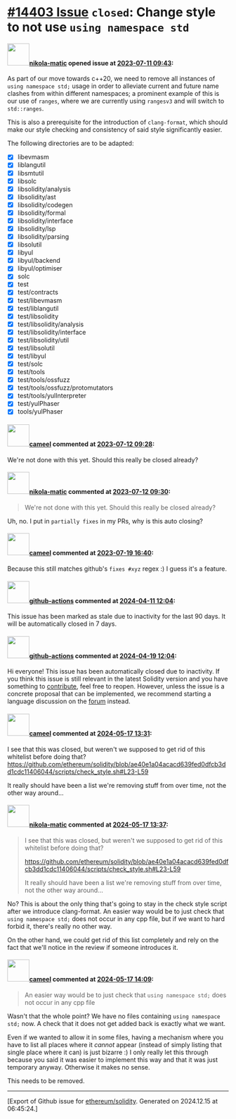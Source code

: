 # [\#14403 Issue](https://github.com/ethereum/solidity/issues/14403) `closed`: Change style to not use `using namespace std`

#### <img src="https://avatars.githubusercontent.com/u/4415530?u=dc3db70e8fbd03f92ca81ee173d57774ce61084d&v=4" width="50">[nikola-matic](https://github.com/nikola-matic) opened issue at [2023-07-11 09:43](https://github.com/ethereum/solidity/issues/14403):

As part of our move towards c++20, we need to remove all instances of `using namespace std;` usage in order to alleviate current and future name clashes from within different namespaces; a prominent example of this is our use of `ranges`, where we are currently using `rangesv3` and will switch to `std::ranges`.

This is also a prerequisite for the introduction of `clang-format`, which should make our style checking and consistency of said style significantly easier.

The following directories are to be adapted:

- [x] libevmasm
- [x] liblangutil
- [x] libsmtutil
- [x] libsolc
- [x] libsolidity/analysis
- [x] libsolidity/ast
- [x] libsolidity/codegen
- [x] libsolidity/formal
- [x] libsolidity/interface
- [x] libsolidity/lsp
- [x] libsolidity/parsing
- [x] libsolutil
- [x] libyul
- [x] libyul/backend
- [x] libyul/optimiser
- [x] solc
- [x] test
- [x] test/contracts
- [x] test/libevmasm
- [x] test/liblangutil
- [x] test/libsolidity
- [x] test/libsolidity/analysis
- [x] test/libsolidity/interface
- [x] test/libsolidity/util
- [x] test/libsolutil
- [x] test/libyul
- [x] test/solc
- [x] test/tools
- [x] test/tools/ossfuzz
- [x] test/tools/ossfuzz/protomutators
- [x] test/tools/yulInterpreter
- [x] test/yulPhaser
- [x] tools/yulPhaser

#### <img src="https://avatars.githubusercontent.com/u/137030?v=4" width="50">[cameel](https://github.com/cameel) commented at [2023-07-12 09:28](https://github.com/ethereum/solidity/issues/14403#issuecomment-1632167322):

We're not done with this yet. Should this really be closed already?

#### <img src="https://avatars.githubusercontent.com/u/4415530?u=dc3db70e8fbd03f92ca81ee173d57774ce61084d&v=4" width="50">[nikola-matic](https://github.com/nikola-matic) commented at [2023-07-12 09:30](https://github.com/ethereum/solidity/issues/14403#issuecomment-1632168882):

> We're not done with this yet. Should this really be closed already?

Uh, no. I put in `partially fixes` in my PRs, why is this auto closing?

#### <img src="https://avatars.githubusercontent.com/u/137030?v=4" width="50">[cameel](https://github.com/cameel) commented at [2023-07-19 16:40](https://github.com/ethereum/solidity/issues/14403#issuecomment-1642414470):

Because this still matches github's `fixes #xyz` regex :) I guess it's a feature.

#### <img src="https://avatars.githubusercontent.com/in/15368?v=4" width="50">[github-actions](https://github.com/apps/github-actions) commented at [2024-04-11 12:04](https://github.com/ethereum/solidity/issues/14403#issuecomment-2049546958):

This issue has been marked as stale due to inactivity for the last 90 days.
It will be automatically closed in 7 days.

#### <img src="https://avatars.githubusercontent.com/in/15368?v=4" width="50">[github-actions](https://github.com/apps/github-actions) commented at [2024-04-19 12:04](https://github.com/ethereum/solidity/issues/14403#issuecomment-2066430259):

Hi everyone! This issue has been automatically closed due to inactivity.
If you think this issue is still relevant in the latest Solidity version and you have something to [contribute](https://docs.soliditylang.org/en/latest/contributing.html), feel free to reopen.
However, unless the issue is a concrete proposal that can be implemented, we recommend starting a language discussion on the [forum](https://forum.soliditylang.org) instead.

#### <img src="https://avatars.githubusercontent.com/u/137030?v=4" width="50">[cameel](https://github.com/cameel) commented at [2024-05-17 13:31](https://github.com/ethereum/solidity/issues/14403#issuecomment-2117616847):

I see that this was closed, but weren't we supposed to get rid of this whitelist before doing that? https://github.com/ethereum/solidity/blob/ae40e1a04acacd639fed0dfcb3dd1cdc11406044/scripts/check_style.sh#L23-L59

It really should have been a list we're removing stuff from over time, not the other way around...

#### <img src="https://avatars.githubusercontent.com/u/4415530?u=dc3db70e8fbd03f92ca81ee173d57774ce61084d&v=4" width="50">[nikola-matic](https://github.com/nikola-matic) commented at [2024-05-17 13:37](https://github.com/ethereum/solidity/issues/14403#issuecomment-2117628051):

> I see that this was closed, but weren't we supposed to get rid of this whitelist before doing that?
> 
> https://github.com/ethereum/solidity/blob/ae40e1a04acacd639fed0dfcb3dd1cdc11406044/scripts/check_style.sh#L23-L59
> 
> It really should have been a list we're removing stuff from over time, not the other way around...

No? This is about the only thing that's going to stay in the check style script after we introduce clang-format. An easier way would be to just check that `using namespace std;` does not occur in any cpp file, but if we want to hard forbid it, there's really no other way.

On the other hand, we could get rid of this list completely and rely on the fact that we'll notice in the review if someone introduces it.

#### <img src="https://avatars.githubusercontent.com/u/137030?v=4" width="50">[cameel](https://github.com/cameel) commented at [2024-05-17 14:09](https://github.com/ethereum/solidity/issues/14403#issuecomment-2117695770):

> An easier way would be to just check that `using namespace std;` does not occur in any cpp file

Wasn't that the whole point? We have no files containing `using namespace std;` now. A check that it does not get added back is exactly what we want.

Even if we wanted to allow it in some files, having a mechanism where you have to list all places where it *cannot* appear (instead of simply listing that single place where it can) is just bizarre :)  I only really let this through because you said it was easier to implement this way and that it was just temporary anyway. Otherwise it makes no sense.

This needs to be removed.


-------------------------------------------------------------------------------



[Export of Github issue for [ethereum/solidity](https://github.com/ethereum/solidity). Generated on 2024.12.15 at 06:45:24.]
